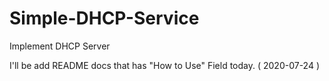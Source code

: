 # Simple-DHCP-Service
Implement DHCP Server

I'll be add README docs that has "How to Use" Field today. ( 2020-07-24 )
